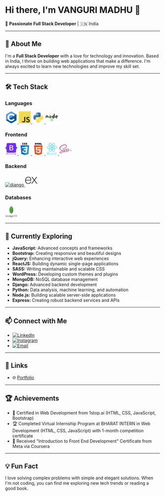 # Hi there, I'm VANGURI MADHU 👋

🌟 **Passionate Full Stack Developer** | 🇮🇳 India

---

## 🚀 About Me
I'm a **Full Stack Developer** with a love for technology and innovation. Based in India, I thrive on building web applications that make a difference. I'm always excited to learn new technologies and improve my skill set.

---

## 🛠️ Tech Stack
### Languages
<p align="left"> <a href="https://www.cprogramming.com/" target="_blank" rel="noreferrer"> <img src="https://raw.githubusercontent.com/devicons/devicon/master/icons/c/c-original.svg" alt="c" width="40" height="40"/> </a> <a href="https://developer.mozilla.org/en-US/docs/Web/JavaScript" target="_blank" rel="noreferrer"> <img src="https://raw.githubusercontent.com/devicons/devicon/master/icons/javascript/javascript-original.svg" alt="javascript" width="40" height="40"/> </a> <a href="https://www.python.org" target="_blank" rel="noreferrer"> <img src="https://raw.githubusercontent.com/devicons/devicon/master/icons/python/python-original.svg" alt="python" width="40" height="40"/> </a> <a href="https://nodejs.org" target="_blank" rel="noreferrer"> <img src="https://raw.githubusercontent.com/devicons/devicon/master/icons/nodejs/nodejs-original-wordmark.svg" alt="nodejs" width="40" height="40"/> </a> </p>

### Frontend
<p align="left"> <a href="https://getbootstrap.com" target="_blank" rel="noreferrer"> <img src="https://raw.githubusercontent.com/devicons/devicon/master/icons/bootstrap/bootstrap-plain-wordmark.svg" alt="bootstrap" width="40" height="40"/> </a> <a href="https://www.w3schools.com/css/" target="_blank" rel="noreferrer"> <img src="https://raw.githubusercontent.com/devicons/devicon/master/icons/css3/css3-original-wordmark.svg" alt="css3" width="40" height="40"/> </a> <a href="https://www.w3.org/html/" target="_blank" rel="noreferrer"> <img src="https://raw.githubusercontent.com/devicons/devicon/master/icons/html5/html5-original-wordmark.svg" alt="html5" width="40" height="40"/> </a> <a href="https://reactjs.org/" target="_blank" rel="noreferrer"> <img src="https://raw.githubusercontent.com/devicons/devicon/master/icons/react/react-original-wordmark.svg" alt="react" width="40" height="40"/> </a> <a href="https://sass-lang.com" target="_blank" rel="noreferrer"> <img src="https://raw.githubusercontent.com/devicons/devicon/master/icons/sass/sass-original.svg" alt="sass" width="40" height="40"/> </a> </p>


### Backend
<p align="left"> <a href="https://www.djangoproject.com/" target="_blank" rel="noreferrer"> <img src="https://cdn.worldvectorlogo.com/logos/django.svg" alt="django" width="40" height="40"/> </a> <a href="https://expressjs.com" target="_blank" rel="noreferrer"> <img src="https://raw.githubusercontent.com/devicons/devicon/master/icons/express/express-original.svg" alt="express" width="40" height="40"/> </a> </p>

### Databases
<p align="left"> <a href="https://www.mongodb.com/" target="_blank" rel="noreferrer"> <img src="https://raw.githubusercontent.com/devicons/devicon/master/icons/mongodb/mongodb-original-wordmark.svg" alt="mongodb" width="40" height="40"/> </a> </p>


---

## 🌱 Currently Exploring
- **JavaScript:** Advanced concepts and frameworks
- **Bootstrap:** Creating responsive and beautiful designs
- **jQuery:** Enhancing interactive web experiences
- **ReactJS:** Building dynamic single-page applications
- **SASS:** Writing maintainable and scalable CSS
- **WordPress:** Developing custom themes and plugins
- **MongoDB:** NoSQL database management
- **Django:** Advanced backend development
- **Python:** Data analysis, machine learning, and automation
- **Node.js:** Building scalable server-side applications
- **Express:** Creating robust backend services and APIs
---

## 📫 Connect with Me
- [![LinkedIn](https://img.shields.io/badge/LinkedIn-Profile-blue?style=flat&logo=linkedin)](https://www.linkedin.com/in/vangurimadhu?lipi=urn%3Ali%3Apage%3Ad_flagship3_profile_view_base_contact_details%3BmX9DXz9YTCetSWzw9Gsv7w%3D%3D)
- [![Instagram](https://img.shields.io/badge/Instagram-Profile-blue?style=flat&logo=instagram)](https://www.instagram.com/madhuvangurii?igsh=bGd1MTBtZDRzMHdp)
- [![Email](https://img.shields.io/badge/Email-Contact-red?style=flat&logo=gmail)](mailto:vangurimadhu13@gmail.com)

---

## 🔗 Links
- 🌐 [Portfolio](https://portfolio-madhu-vanguri.vercel.app/)
---

## 🏆 Achievements
- 📜 Certified in Web Development from 1stop.ai (HTML, CSS, JavaScript, Bootstrap)
- 🏆 Completed Virtual Internship Program at BHARAT INTERN in Web Development (HTML, CSS, JavaScript) with 1-month competition certificate
- 🥇 Received "Introduction to Front End Development" Certificate from Meta via Coursera

---

## 💡 Fun Fact
I love solving complex problems with simple and elegant solutions. When I'm not coding, you can find me exploring new tech trends or reading a good book.

